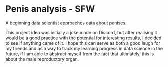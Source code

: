 # Penis analysis - SFW
A beginning data scientist approaches data about penises.

This project idea was initially a joke made on Discord, but after realising it would be a good practice with the potential for interesting results, I decided to see if anything came of it.
I hope this can serve as both a good laugh for my friends and as a way to track my learning progress in data science in the future, if I am able to abstract myself from the fact that ultimately, this is about the male reproductory organ.
